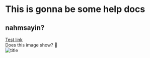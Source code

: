 # This is gonna be some help docs
## nahmsayin?
[Test link](www.google.com)  
Does this image show? 🤔  
![title](/favicon.ico)  